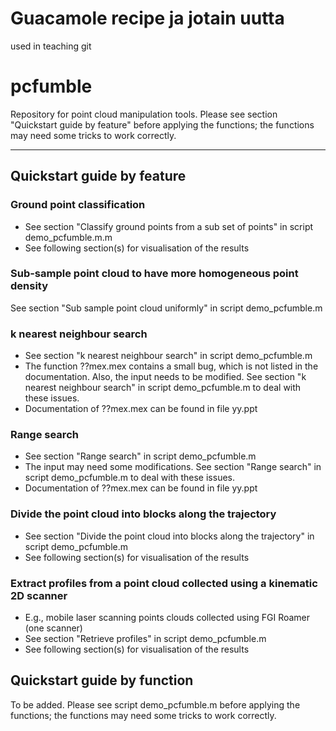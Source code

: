 # Guacamole recipe ja jotain uutta

used in teaching git

# pcfumble

Repository for point cloud manipulation tools. Please see section "Quickstart guide by feature" before applying the functions; the functions may need some tricks to work correctly.


---

## Quickstart guide by feature

### Ground point classification

- See section "Classify ground points from a sub set of points" in script demo_pcfumble.m.m
- See following section(s) for visualisation of the results

### Sub-sample point cloud to have more homogeneous point density

See section "Sub sample point cloud uniformly" in script demo_pcfumble.m

### k nearest neighbour search

- See section "k nearest neighbour search" in script demo_pcfumble.m
- The function ??mex.mex contains a small bug, which is not listed in the documentation. Also, the input needs to be modified. See section "k nearest neighbour search" in script demo_pcfumble.m to deal with these issues. 
- Documentation of ??mex.mex can be found in file yy.ppt

### Range search

- See section "Range search" in script demo_pcfumble.m
- The input may need some modifications. See section "Range search" in script demo_pcfumble.m to deal with these issues. 
- Documentation of ??mex.mex can be found in file yy.ppt

### Divide the point cloud into blocks along the trajectory

- See section "Divide the point cloud into blocks along the trajectory" in script demo_pcfumble.m
- See following section(s) for visualisation of the results

### Extract profiles from a point cloud collected using a kinematic 2D scanner

- E.g., mobile laser scanning points clouds collected using FGI Roamer (one scanner)
- See section "Retrieve profiles" in script demo_pcfumble.m
- See following section(s) for visualisation of the results

## Quickstart guide by function

To be added. Please see script demo_pcfumble.m before applying the functions; the functions may need some tricks to work correctly.
